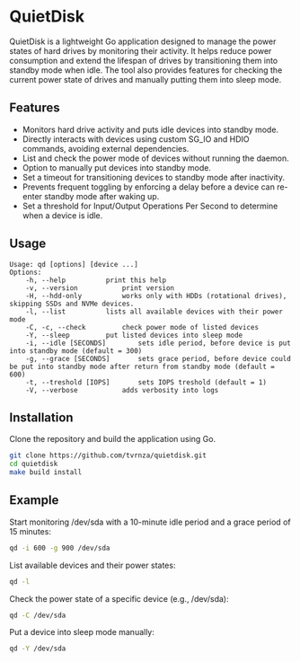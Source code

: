 # QuietDisk
QuietDisk is a lightweight Go application designed to manage the power states of hard drives by monitoring their activity. It helps reduce power consumption and extend the lifespan of drives by transitioning them into standby mode when idle. The tool also provides features for checking the current power state of drives and manually putting them into sleep mode.

## Features
- Monitors hard drive activity and puts idle devices into standby mode.
- Directly interacts with devices using custom SG_IO and HDIO commands, avoiding external dependencies.
- List and check the power mode of devices without running the daemon.
- Option to manually put devices into standby mode.
- Set a timeout for transitioning devices to standby mode after inactivity.
- Prevents frequent toggling by enforcing a delay before a device can re-enter standby mode after waking up.
- Set a threshold for Input/Output Operations Per Second to determine when a device is idle.

## Usage
```
Usage: qd [options] [device ...]
Options:
	-h, --help			print this help
	-v, --version			print version
	-H, --hdd-only			works only with HDDs (rotational drives), skipping SSDs and NVMe devices.
	-l, --list			lists all available devices with their power mode
	-C, -c, --check			check power mode of listed devices
	-Y, --sleep			put listed devices into sleep mode
	-i, --idle [SECONDS]		sets idle period, before device is put into standby mode (default = 300)
	-g, --grace [SECONDS]		sets grace period, before device could be put into standby mode after return from standby mode (default = 600)
	-t, --treshold [IOPS]		sets IOPS treshold (default = 1)
	-V, --verbose			adds verbosity into logs
```

## Installation
Clone the repository and build the application using Go.

```bash
git clone https://github.com/tvrnza/quietdisk.git
cd quietdisk
make build install
```

## Example
Start monitoring /dev/sda with a 10-minute idle period and a grace period of 15 minutes:
```bash
qd -i 600 -g 900 /dev/sda
```

List available devices and their power states:
```bash
qd -l
```

Check the power state of a specific device (e.g., /dev/sda):
```bash
qd -C /dev/sda
```


Put a device into sleep mode manually:
```bash
qd -Y /dev/sda
```
